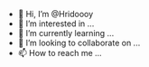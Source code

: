 - 👋 Hi, I’m @Hridoooy
- 👀 I’m interested in ...
- 🌱 I’m currently learning ...
- 💞️ I’m looking to collaborate on ...
- 📫 How to reach me ...

<!---
Hridoooy/Hridoooy is a ✨ special ✨ repository because its `README.md` (this file) appears on your GitHub profile.
You can click the Preview link to take a look at your changes.
--->
